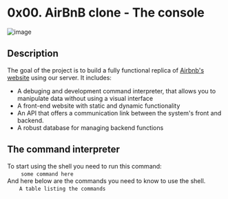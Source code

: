 # 0x00. AirBnB clone - The console

![image](https://user-images.githubusercontent.com/89268568/187202694-0b5e90e5-0003-4113-b8ad-12f7a381d4e5.png)

## Description

The goal of the project is to build a fully functional replica of [Airbnb's website](https://www.airbnb.com/) using our server. It includes:
  - A debuging and development command interpreter, that allows you to manipulate data without using a visual interface
  - A front-end website with static and dynamic functionality 
  - An API that offers a communication link between the system's front and backend. 
  - A robust database for managing backend functions 

## The command interpreter

To start using the shell you need to run this command:<br />
&emsp;&emsp; ```some command here```<br />
And here below are the commands you need to know to use the shell.<br />
&emsp;&emsp;```A table listing the commands```
